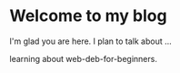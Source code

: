 # Welcome to my blog

I'm glad you are here. I plan to talk about ...

learning about web-deb-for-beginners.
